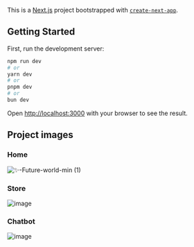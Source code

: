 This is a [Next.js](https://nextjs.org/) project bootstrapped with [`create-next-app`](https://github.com/vercel/next.js/tree/canary/packages/create-next-app).

## Getting Started

First, run the development server:

```bash
npm run dev
# or
yarn dev
# or
pnpm dev
# or
bun dev
```

Open [http://localhost:3000](http://localhost:3000) with your browser to see the result.

## Project images

### Home

![✨-Future-world-min (1)](https://github.com/platzi/nextjs-14/assets/39858532/da17f67a-baee-4612-bb36-3572ddd647d9)

### Store

![image](https://github.com/platzi/nextjs-14/assets/39858532/e2b9182c-b7b7-4d71-be6c-fd1e21b9e47e)

### Chatbot

![image](https://github.com/platzi/nextjs-14/assets/39858532/c688a87c-dda5-457a-96b0-45fbd05a83fa)


